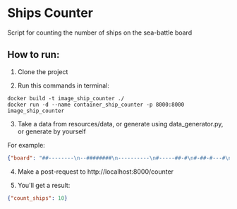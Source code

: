 # Ships Counter
Script for counting the number of ships on the sea-battle board

## How to run:

1) Clone the project

2) Run this commands in terminal:
```
docker build -t image_ship_counter ./
docker run -d --name container_ship_counter -p 8000:8000 image_ship_counter
```

3) Take a data from resources/data, or generate using data_generator.py, or generate by yourself

For example:
```json
{"board": "##--------\n--########\n----------\n#-----##-#\n#-##-#---#\n#----#---#\n#----#--#-\n#-##-#--#-\n--------#-\n-######---"}
```

4) Make a post-request to http://localhost:8000/counter

5) You'll get a result:
```json
{"count_ships": 10}
```
